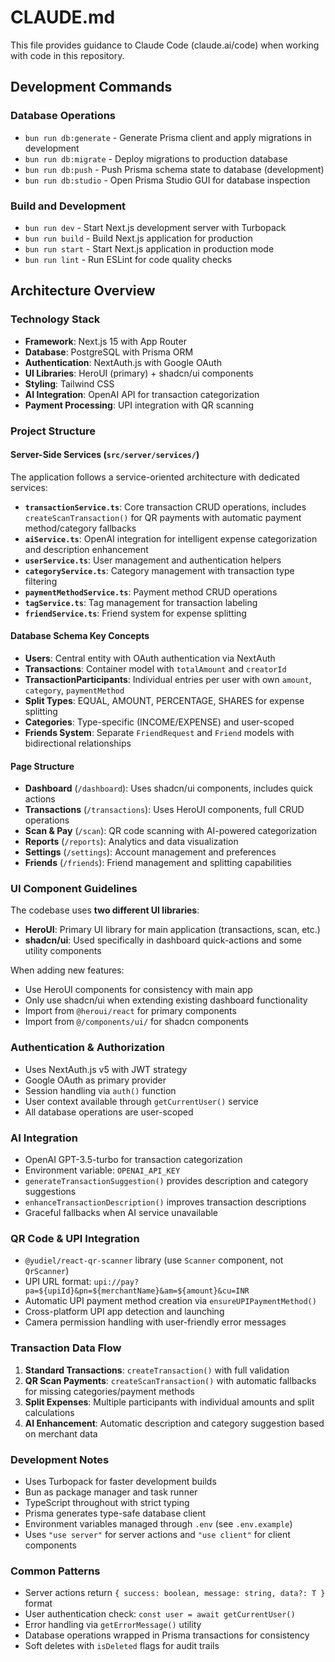 # CLAUDE.md

This file provides guidance to Claude Code (claude.ai/code) when working with code in this repository.

## Development Commands

### Database Operations
- `bun run db:generate` - Generate Prisma client and apply migrations in development
- `bun run db:migrate` - Deploy migrations to production database 
- `bun run db:push` - Push Prisma schema state to database (development)
- `bun run db:studio` - Open Prisma Studio GUI for database inspection

### Build and Development
- `bun run dev` - Start Next.js development server with Turbopack
- `bun run build` - Build Next.js application for production
- `bun run start` - Start Next.js application in production mode
- `bun run lint` - Run ESLint for code quality checks

## Architecture Overview

### Technology Stack
- **Framework**: Next.js 15 with App Router
- **Database**: PostgreSQL with Prisma ORM
- **Authentication**: NextAuth.js with Google OAuth
- **UI Libraries**: HeroUI (primary) + shadcn/ui components
- **Styling**: Tailwind CSS
- **AI Integration**: OpenAI API for transaction categorization
- **Payment Processing**: UPI integration with QR scanning

### Project Structure

#### Server-Side Services (`src/server/services/`)
The application follows a service-oriented architecture with dedicated services:

- **`transactionService.ts`**: Core transaction CRUD operations, includes `createScanTransaction()` for QR payments with automatic payment method/category fallbacks
- **`aiService.ts`**: OpenAI integration for intelligent expense categorization and description enhancement
- **`userService.ts`**: User management and authentication helpers
- **`categoryService.ts`**: Category management with transaction type filtering
- **`paymentMethodService.ts`**: Payment method CRUD operations
- **`tagService.ts`**: Tag management for transaction labeling
- **`friendService.ts`**: Friend system for expense splitting

#### Database Schema Key Concepts
- **Users**: Central entity with OAuth authentication via NextAuth
- **Transactions**: Container model with `totalAmount` and `creatorId`
- **TransactionParticipants**: Individual entries per user with own `amount`, `category`, `paymentMethod`
- **Split Types**: EQUAL, AMOUNT, PERCENTAGE, SHARES for expense splitting
- **Categories**: Type-specific (INCOME/EXPENSE) and user-scoped
- **Friends System**: Separate `FriendRequest` and `Friend` models with bidirectional relationships

#### Page Structure
- **Dashboard** (`/dashboard`): Uses shadcn/ui components, includes quick actions
- **Transactions** (`/transactions`): Uses HeroUI components, full CRUD operations
- **Scan & Pay** (`/scan`): QR code scanning with AI-powered categorization
- **Reports** (`/reports`): Analytics and data visualization
- **Settings** (`/settings`): Account management and preferences
- **Friends** (`/friends`): Friend management and splitting capabilities

### UI Component Guidelines
The codebase uses **two different UI libraries**:
- **HeroUI**: Primary UI library for main application (transactions, scan, etc.)
- **shadcn/ui**: Used specifically in dashboard quick-actions and some utility components

When adding new features:
- Use HeroUI components for consistency with main app
- Only use shadcn/ui when extending existing dashboard functionality
- Import from `@heroui/react` for primary components
- Import from `@/components/ui/` for shadcn components

### Authentication & Authorization
- Uses NextAuth.js v5 with JWT strategy
- Google OAuth as primary provider
- Session handling via `auth()` function
- User context available through `getCurrentUser()` service
- All database operations are user-scoped

### AI Integration
- OpenAI GPT-3.5-turbo for transaction categorization
- Environment variable: `OPENAI_API_KEY`
- `generateTransactionSuggestion()` provides description and category suggestions
- `enhanceTransactionDescription()` improves transaction descriptions
- Graceful fallbacks when AI service unavailable

### QR Code & UPI Integration
- `@yudiel/react-qr-scanner` library (use `Scanner` component, not `QrScanner`)
- UPI URL format: `upi://pay?pa=${upiId}&pn=${merchantName}&am=${amount}&cu=INR`
- Automatic UPI payment method creation via `ensureUPIPaymentMethod()`
- Cross-platform UPI app detection and launching
- Camera permission handling with user-friendly error messages

### Transaction Data Flow
1. **Standard Transactions**: `createTransaction()` with full validation
2. **QR Scan Payments**: `createScanTransaction()` with automatic fallbacks for missing categories/payment methods
3. **Split Expenses**: Multiple participants with individual amounts and split calculations
4. **AI Enhancement**: Automatic description and category suggestion based on merchant data

### Development Notes
- Uses Turbopack for faster development builds
- Bun as package manager and task runner
- TypeScript throughout with strict typing
- Prisma generates type-safe database client
- Environment variables managed through `.env` (see `.env.example`)
- Uses `"use server"` for server actions and `"use client"` for client components

### Common Patterns
- Server actions return `{ success: boolean, message: string, data?: T }` format
- User authentication check: `const user = await getCurrentUser()`
- Error handling via `getErrorMessage()` utility
- Database operations wrapped in Prisma transactions for consistency
- Soft deletes with `isDeleted` flags for audit trails